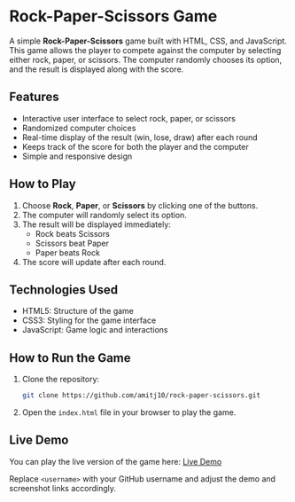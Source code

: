 # Rock-Paper-Scissors Game

A simple **Rock-Paper-Scissors** game built with HTML, CSS, and JavaScript. This game allows the player to compete against the computer by selecting either rock, paper, or scissors. The computer randomly chooses its option, and the result is displayed along with the score.

## Features
- Interactive user interface to select rock, paper, or scissors
- Randomized computer choices
- Real-time display of the result (win, lose, draw) after each round
- Keeps track of the score for both the player and the computer
- Simple and responsive design

## How to Play
1. Choose **Rock**, **Paper**, or **Scissors** by clicking one of the buttons.
2. The computer will randomly select its option.
3. The result will be displayed immediately:
   - Rock beats Scissors
   - Scissors beat Paper
   - Paper beats Rock
4. The score will update after each round.

## Technologies Used
- HTML5: Structure of the game
- CSS3: Styling for the game interface
- JavaScript: Game logic and interactions

## How to Run the Game
1. Clone the repository:
   ```bash
   git clone https://github.com/amitj10/rock-paper-scissors.git
   ```
2. Open the `index.html` file in your browser to play the game.

## Live Demo
You can play the live version of the game here: [Live Demo](https://amitj10.github.io/rock-paper-scissors/)




Replace `<username>` with your GitHub username and adjust the demo and screenshot links accordingly.

